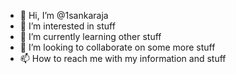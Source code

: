 - 👋 Hi, I’m @1sankaraja
- 👀 I’m interested in stuff
- 🌱 I’m currently learning other stuff
- 💞️ I’m looking to collaborate on some more stuff
- 📫 How to reach me with my information and stuff

<!---
1sankaraja/1sankaraja is a ✨ special ✨ repository because its `README.md` (this file) appears on your GitHub profile.
You can click the Preview link to take a look at your changes.
--->
